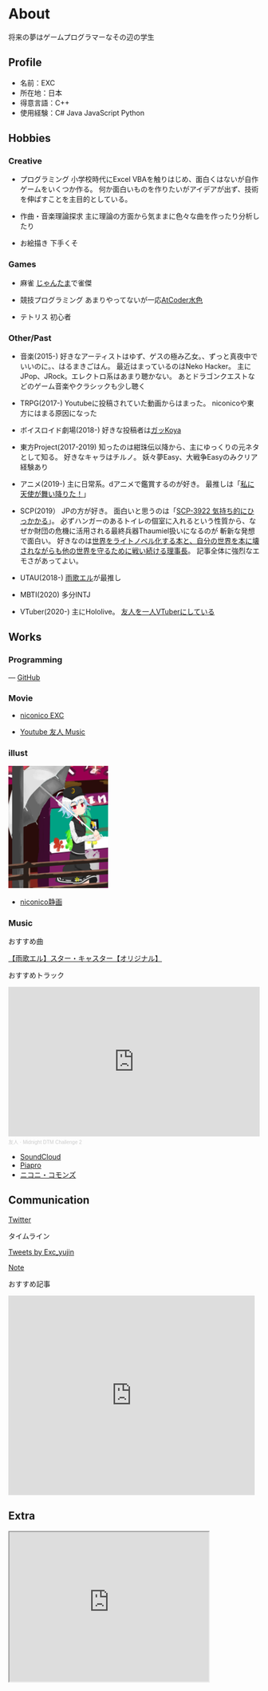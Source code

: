 # About
将来の夢はゲームプログラマーなその辺の学生

## Profile
- 名前：EXC
- 所在地：日本
- 得意言語：C++
- 使用経験：C# Java JavaScript Python

## Hobbies
### Creative
- プログラミング
小学校時代にExcel VBAを触りはじめ、面白くはないが自作ゲームをいくつか作る。
何か面白いものを作りたいがアイデアが出ず、技術を伸ばすことを主目的としている。

- 作曲・音楽理論探求
主に理論の方面から気ままに色々な曲を作ったり分析したり

- お絵描き
下手くそ

### Games
- 麻雀
[じゃんたま](https://mahjongsoul.com/)で雀傑

- 競技プログラミング
あまりやってないが一応[AtCoder水色](https://atcoder.jp/users/bamboowonsstring)

- テトリス
初心者

### Other/Past
- 音楽(2015-)
好きなアーティストはゆず、ゲスの極み乙女。、ずっと真夜中でいいのに。、はるまきごはん。
最近はまっているのはNeko Hacker。
主にJPop、JRock。エレクトロ系はあまり聴かない。
あとドラゴンクエストなどのゲーム音楽やクラシックも少し聴く

- TRPG(2017-)
Youtubeに投稿されていた動画からはまった。
niconicoや東方にはまる原因になった

- ボイスロイド劇場(2018-)
好きな投稿者は[ガッKoya](https://www.nicovideo.jp/user/24250283)

- 東方Project(2017-2019)
知ったのは紺珠伝以降から、主にゆっくりの元ネタとして知る。
好きなキャラはチルノ。
妖々夢Easy、大戦争Easyのみクリア経験あり

- アニメ(2019-)
主に日常系。dアニメで鑑賞するのが好き。
最推しは「[私に天使が舞い降りた！](http://watatentv.com/index.html)」

- SCP(2019）
JPの方が好き。
面白いと思うのは「[SCP-3922 気持ち的にひっかかる](http://scp-jp.wikidot.com/scp-3022)」。
必ずハンガーのあるトイレの個室に入れるという性質から、なぜか財団の危機に活用される最終兵器Thaumiel扱いになるのが
斬新な発想で面白い。
好きなのは[世界をライトノベル化する本と、自分の世界を本に壊されながらも他の世界を守るために戦い続ける理事長](http://scp-jp.wikidot.com/scp-1989-jp)。
記事全体に強烈なエモさがあってよい。

- UTAU(2018-)
[雨歌エル](https://www.mizuiro.info/amagaelu)が最推し

- MBTI(2020)
多分INTJ

- VTuber(2020-)
主にHololive。
[友人を一人VTuberにしている](https://www.youtube.com/channel/UCilXilj-aU5f8Wt6UrZEWxA)

## Works
### Programming
― [GitHub](https://github.com/Exc-yujin)

### Movie
- [niconico EXC](https://www.nicovideo.jp/user/32250153)

- [Youtube 友人 Music](https://www.youtube.com/channel/UCtVrRoBBCdBjIrAFha9zQGg/about?view_as=subscriber)

### illust
<img src="my illust.png" width="200">

- [niconico静画](https://seiga.nicovideo.jp/user/illust/32250153)

### Music
おすすめ曲

<script type="application/javascript" src="https://embed.nicovideo.jp/watch/sm37101602/script?w=640&h=360"></script><noscript><a href="https://www.nicovideo.jp/watch/sm37101602">【雨歌エル】スター・キャスター【オリジナル】</a></noscript>

おすすめトラック

<iframe width="100%" height="300" scrolling="no" frameborder="no" allow="autoplay" src="https://w.soundcloud.com/player/?url=https%3A//api.soundcloud.com/tracks/900270622&color=%23ff5500&auto_play=false&hide_related=false&show_comments=true&show_user=true&show_reposts=false&show_teaser=true&visual=true"></iframe><div style="font-size: 10px; color: #cccccc;line-break: anywhere;word-break: normal;overflow: hidden;white-space: nowrap;text-overflow: ellipsis; font-family: Interstate,Lucida Grande,Lucida Sans Unicode,Lucida Sans,Garuda,Verdana,Tahoma,sans-serif;font-weight: 100;"><a href="https://soundcloud.com/exc-442133669" title="友人" target="_blank" style="color: #cccccc; text-decoration: none;">友人</a> · <a href="https://soundcloud.com/exc-442133669/midnight-dtm-challenge-2" title="Midnight DTM Challenge 2" target="_blank" style="color: #cccccc; text-decoration: none;">Midnight DTM Challenge 2</a></div>

- [SoundCloud](https://soundcloud.com/exc-442133669)
- [Piapro](https://piapro.jp/bamboowonsstring)
- [ニコニ・コモンズ](https://commons.nicovideo.jp/user/2147331)

## Communication
[Twitter](https://twitter.com/Exc_yujin)

タイムライン

<a class="twitter-timeline" data-width="400" data-height="600" href="https://twitter.com/Exc_yujin?ref_src=twsrc%5Etfw">Tweets by Exc_yujin</a> <script async src="https://platform.twitter.com/widgets.js" charset="utf-8"></script>

[Note](https://note.com/bamboowonsstring)

おすすめ記事

<iframe class="note-embed" src="https://note.com/embed/notes/n22d73389ccb7" style="border: 0; display: block; max-width: 99%; width: 494px; padding: 0px; margin: 10px 0px; position: static; visibility: visible;" height="400"></iframe><script async src="https://note.com/scripts/embed.js" charset="utf-8"></script>

## Extra
<iframe src="https://www.openprocessing.org/sketch/981920/embed/" width="400" height="300"></iframe>
